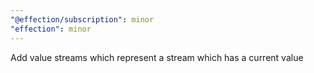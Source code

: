 ```yaml
---
"@effection/subscription": minor
"effection": minor
---
```


Add value streams which represent a stream which has a current value
